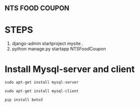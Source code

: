 ## NTS FOOD COUPON

# STEPS

1. django-admin startproject mysite .
2. python manage.py startapp NTSFoodCoupon 

# Install Mysql-server and client

`sudo apt-get install mysql-server`

`sudo apt-get install mysql-client`

`pip install boto3`